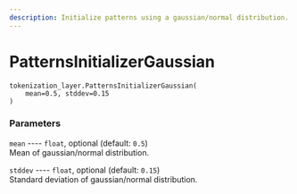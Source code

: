 ```yaml
---
description: Initialize patterns using a gaussian/normal distribution.
---
```


# PatternsInitializerGaussian

```text
tokenization_layer.PatternsInitializerGaussian(
    mean=0.5, stddev=0.15
)
```

### Parameters

`mean` ---- `float`, optional \(default: `0.5`\)  
Mean of gaussian/normal distribution.

`stddev` ---- `float`, optional \(default: `0.15`\)  
Standard deviation of gaussian/normal distribution.



